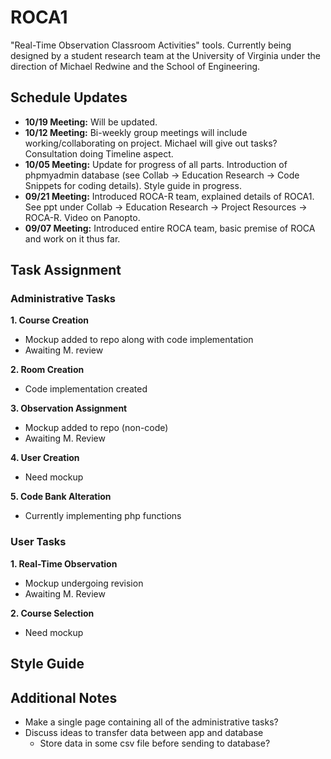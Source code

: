 # ROCA1
"Real-Time Observation Classroom Activities" tools. Currently being designed by a student research team at the University of Virginia under the direction of Michael Redwine and the School of Engineering.

## Schedule Updates
* **10/19 Meeting:** Will be updated.
* **10/12 Meeting:** Bi-weekly group meetings will include working/collaborating on project. Michael will give out tasks? Consultation doing Timeline aspect.
* **10/05 Meeting:** Update for progress of all parts. Introduction of phpmyadmin database (see Collab -> Education Research -> Code Snippets for coding details). Style guide in progress. 
* **09/21 Meeting:** Introduced ROCA-R team, explained details of ROCA1. See ppt under Collab -> Education Research -> Project Resources -> ROCA-R. Video on Panopto.
* **09/07 Meeting:** Introduced entire ROCA team, basic premise of ROCA and work on it thus far. 

## Task Assignment

### Administrative Tasks
**1. Course Creation**
  * Mockup added to repo along with code implementation
  * Awaiting M. review
  
**2. Room Creation**
  * Code implementation created
  
**3. Observation Assignment**
  * Mockup added to repo (non-code)
  * Awaiting M. Review
  
**4. User Creation**
  * Need mockup
  
**5. Code Bank Alteration**
  * Currently implementing php functions
  
### User Tasks
**1. Real-Time Observation**
  * Mockup undergoing revision
  * Awaiting M. Review
  
**2. Course Selection**
  * Need mockup
  
## Style Guide
  
## Additional Notes
- Make a single page containing all of the administrative tasks?
- Discuss ideas to transfer data between app and database
  - Store data in some csv file before sending to database?
